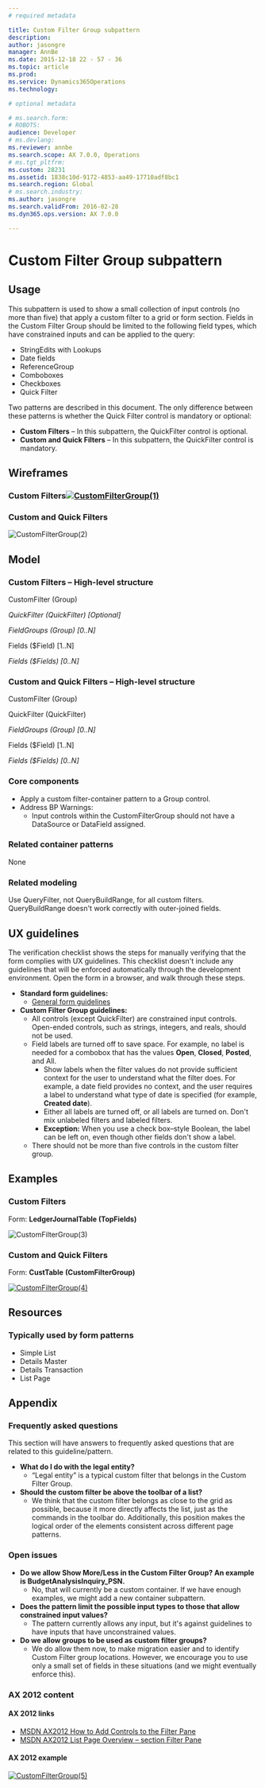 ```yaml
---
# required metadata

title: Custom Filter Group subpattern
description: 
author: jasongre
manager: AnnBe
ms.date: 2015-12-18 22 - 57 - 36
ms.topic: article
ms.prod: 
ms.service: Dynamics365Operations
ms.technology: 

# optional metadata

# ms.search.form: 
# ROBOTS: 
audience: Developer
# ms.devlang: 
ms.reviewer: annbe
ms.search.scope: AX 7.0.0, Operations
# ms.tgt_pltfrm: 
ms.custom: 28231
ms.assetid: 1838c10d-9172-4853-aa49-17710adf8bc1
ms.search.region: Global
# ms.search.industry: 
ms.author: jasongre
ms.search.validFrom: 2016-02-28
ms.dyn365.ops.version: AX 7.0.0

---
```


# Custom Filter Group subpattern



Usage
-----

This subpattern is used to show a small collection of input controls (no more than five) that apply a custom filter to a grid or form section. Fields in the Custom Filter Group should be limited to the following field types, which have constrained inputs and can be applied to the query:

-   StringEdits with Lookups
-   Date fields
-   ReferenceGroup
-   Comboboxes
-   Checkboxes
-   Quick Filter

Two patterns are described in this document. The only difference between these patterns is whether the Quick Filter control is mandatory or optional:

-   **Custom Filters** – In this subpattern, the QuickFilter control is optional.
-   **Custom and Quick Filters** – In this subpattern, the QuickFilter control is mandatory.

## Wireframes
### Custom Filters[![CustomFilterGroup(1)](./media/customfiltergroup1.png)](./media/customfiltergroup1.png)

### Custom and Quick Filters

![CustomFilterGroup(2)](./media/customfiltergroup2.png)

## Model
### Custom Filters – High-level structure

CustomFilter (Group)

*QuickFilter (QuickFilter) \[Optional\]*

*FieldGroups (Group) \[0..N\]*

Fields ($Field) \[1..N\]

*Fields ($Fields) \[0..N\]*

### Custom and Quick Filters – High-level structure

CustomFilter (Group)

QuickFilter (QuickFilter)

*FieldGroups (Group) \[0..N\]*

Fields ($Field) \[1..N\]

*Fields ($Fields) \[0..N\]*

### Core components

-   Apply a custom filter-container pattern to a Group control.
-   Address BP Warnings:
    -   Input controls within the CustomFilterGroup should not have a DataSource or DataField assigned.

### Related container patterns

None

### Related modeling

Use QueryFilter, not QueryBuildRange, for all custom filters. QueryBuildRange doesn't work correctly with outer-joined fields.

## UX guidelines
The verification checklist shows the steps for manually verifying that the form complies with UX guidelines. This checklist doesn't include any guidelines that will be enforced automatically through the development environment. Open the form in a browser, and walk through these steps.

-   **Standard form guidelines:**
    -   [General form guidelines](general-form-guidelines.md)
-   **Custom Filter Group guidelines:**
    -   All controls (except QuickFilter) are constrained input controls. Open-ended controls, such as strings, integers, and reals, should not be used.
    -   Field labels are turned off to save space. For example, no label is needed for a combobox that has the values **Open**, **Closed**, **Posted**, and All.
        -   Show labels when the filter values do not provide sufficient context for the user to understand what the filter does. For example, a date field provides no context, and the user requires a label to understand what type of date is specified (for example, **Created date**).
        -   Either all labels are turned off, or all labels are turned on. Don't mix unlabeled filters and labeled filters.
        -   **Exception:** When you use a check box–style Boolean, the label can be left on, even though other fields don't show a label.
    -   There should not be more than five controls in the custom filter group.

## Examples
### Custom Filters

Form: **LedgerJournalTable (TopFields)** 

![CustomFilterGroup(3)](./media/customfiltergroup3.png)

### Custom and Quick Filters

Form: **CustTable** **(CustomFilterGroup)** 

[![CustomFilterGroup(4)](./media/customfiltergroup4.png)](./media/customfiltergroup4.png)

## Resources
### Typically used by form patterns

-   Simple List
-   Details Master
-   Details Transaction
-   List Page

## Appendix
### Frequently asked questions

This section will have answers to frequently asked questions that are related to this guideline/pattern.

-   **What do I do with the legal entity?**
    -   “Legal entity” is a typical custom filter that belongs in the Custom Filter Group.
-   **Should the custom filter be above the toolbar of a list?**
    -   We think that the custom filter belongs as close to the grid as possible, because it more directly affects the list, just as the commands in the toolbar do. Additionally, this position makes the logical order of the elements consistent across different page patterns.

### Open issues

-   **Do we allow Show More/Less in the Custom Filter Group? An example is BudgetAnalysisInquiry\_PSN.**
    -   No, that will currently be a custom container. If we have enough examples, we might add a new container subpattern.
-   **Does the pattern limit the possible input types to those that allow constrained input values?**
    -   The pattern currently allows any input, but it's against guidelines to have inputs that have unconstrained values.
-   **Do we allow groups to be used as custom filter groups?**
    -   We do allow them now, to make migration easier and to identify Custom Filter group locations. However, we encourage you to use only a small set of fields in these situations (and we might eventually enforce this).

### AX 2012 content

#### AX 2012 links

-   [MSDN AX2012 How to Add Controls to the Filter Pane](http://msdn.microsoft.com/EN-US/library/cc577231.aspx)
-   [MSDN AX2012 List Page Overview – section Filter Pane](http://msdn.microsoft.com/EN-US/library/cc616937.aspx)

#### AX 2012 example

[![CustomFilterGroup(5)](./media/customfiltergroup5.png)](./media/customfiltergroup5.png)

